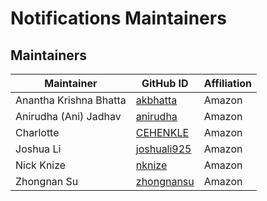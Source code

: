 # Notifications Maintainers

## Maintainers
| Maintainer             | GitHub ID                                         | Affiliation |
|------------------------|---------------------------------------------------|-------------|
| Anantha Krishna Bhatta | [akbhatta](https://github.com/akbhatta)           | Amazon      |
| Anirudha (Ani) Jadhav  | [anirudha](https://github.com/anirudha)           | Amazon      |
| Charlotte              | [CEHENKLE](https://github.com/CEHENKLE)           | Amazon      |
| Joshua Li              | [joshuali925](https://github.com/joshuali925)     | Amazon      |
| Nick Knize             | [nknize](https://github.com/nknize)               | Amazon      |
| Zhongnan Su            | [zhongnansu](https://github.com/zhongnansu)       | Amazon      |
